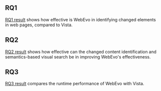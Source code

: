 ## RQ1
[RQ1 result](RQ1.xlsx) shows how effective is WebEvo in identifying changed elements in web pages, compared to Vista.

## RQ2
[RQ2 result](RQ2.xlsx) shows how effective can the changed content identification and semantics-based visual search be in improving WebEvo's effectiveness.

## RQ3
[RQ3 result](RQ3.xlsx) compares the runtime performance of WebEvo with Vista.
